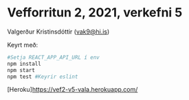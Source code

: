 # Vefforritun 2, 2021, verkefni 5

Valgerður Kristinsdóttir (vak9@hi.is)

Keyrt með:

```bash
#Setja REACT_APP_API_URL í env
npm install
npm start
npm test #Keyrir eslint
```

[Heroku]https://vef2-v5-vala.herokuapp.com/